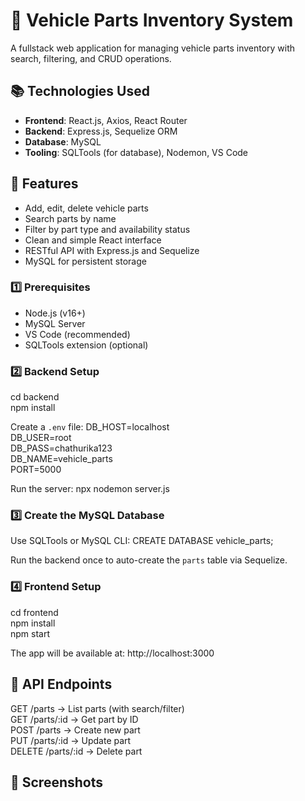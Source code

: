 # 🚗 Vehicle Parts Inventory System

A fullstack web application for managing vehicle parts inventory with search, filtering, and CRUD operations.

## 📚 Technologies Used
- **Frontend**: React.js, Axios, React Router
- **Backend**: Express.js, Sequelize ORM
- **Database**: MySQL
- **Tooling**: SQLTools (for database), Nodemon, VS Code

## 🚀 Features
- Add, edit, delete vehicle parts  
- Search parts by name  
- Filter by part type and availability status  
- Clean and simple React interface  
- RESTful API with Express.js and Sequelize  
- MySQL for persistent storage

### 1️⃣ Prerequisites
- Node.js (v16+)
- MySQL Server
- VS Code (recommended)
- SQLTools extension (optional)

### 2️⃣ Backend Setup
cd backend  
npm install

Create a `.env` file:
DB_HOST=localhost  
DB_USER=root  
DB_PASS=chathurika123  
DB_NAME=vehicle_parts  
PORT=5000

Run the server:
npx nodemon server.js

### 3️⃣ Create the MySQL Database
Use SQLTools or MySQL CLI:
CREATE DATABASE vehicle_parts;

Run the backend once to auto-create the `parts` table via Sequelize.

### 4️⃣ Frontend Setup
cd frontend  
npm install  
npm start

The app will be available at: http://localhost:3000

## 🧪 API Endpoints
GET    /parts         → List parts (with search/filter)  
GET    /parts/:id     → Get part by ID  
POST   /parts         → Create new part  
PUT    /parts/:id     → Update part  
DELETE /parts/:id     → Delete part

## 📸 Screenshots 


